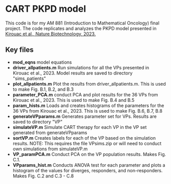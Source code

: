 # CART PKPD model
This code is for my AM 881 (Introduction to Mathematical Oncology) final project. The code replicates and analyzes the PKPD model presented in [Kirouac et al., Nature Biotechnology, 2023.](https://www.nature.com/articles/s41587-023-01687-x) 

## Key files
- **mod_eqns** model equations
- **driver_allpatients.m** Run simulations for all the VPs presented in Kirouac et al., 2023. Model results are saved to directory "sims_patients"
- **plot_allpatients.m** Plot the results from driver_allpatients.m. This is used to make Fig. B.1, B.2, and B.3
- **parameter_PCA.m** conduct PCA and plot results for the 36 VPs from Kirouac et al., 2023. This is used to make Fig. B.4 and B.5
- **param_hists.m** Loads and creates histograms of the parameters for the 36 VPs from Kirouac et al., 2023. This is used to make Fig. B.6, B.7, B.8
- **generateVPparams.m** Generates parameter set for VPs. Results are saved to directory "VP"
- **simulateVP.m** Simulate CART therapy for each VP in the VP set generated from generateVPparams
- **sortVP.m** Creates labels for each of the VP based on the simulation results. NOTE: This requires the file VPsims.zip or will need to conduct own simulations from simulateVP.m
- **VP_paramPCA.m** Conduct PCA on the VP population results. Makes Fig. C.1.
- **VPparams_hist.m** Conducts ANOVA test for each parameter and plots a histogram of the values for diverges, responders, and non-responders. Makes Fig. C.2 and C.3 - C.8
